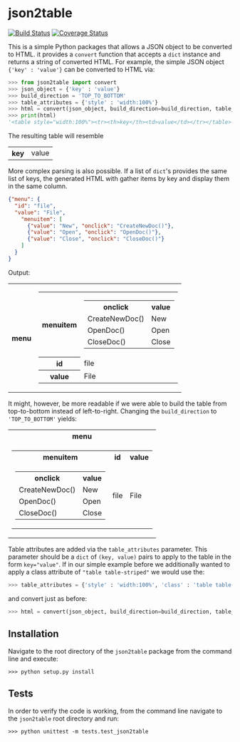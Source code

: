 json2table
==========

[![Build Status](https://travis-ci.org/latture/json2table.svg?branch=master)](https://travis-ci.org/latture/json2table)
[![Coverage Status](https://coveralls.io/repos/github/latture/json2table/badge.svg?branch=master)](https://coveralls.io/github/latture/json2table?branch=master)

This is a simple Python packages that allows a JSON object to be converted to HTML.
it provides a `convert` function that accepts a `dict` instance and returns a string of converted HTML.
For example, the simple JSON object `{'key' : 'value'}` can be converted to HTML via:

```python
>>> from json2table import convert
>>> json_object = {'key' : 'value'}
>>> build_direction = 'TOP_TO_BOTTOM'
>>> table_attributes = {'style' : 'width:100%'}
>>> html = convert(json_object, build_direction=build_direction, table_attributes=table_attributes)
>>> print(html)
'<table style="width:100%"><tr><th>key</th><td>value</td></tr></table>'
```

The resulting table will resemble
<table style="width:100%"><tr><th>key</th><td>value</td></tr></table>

More complex parsing is also possible. If a list of `dict`'s provides the same list of keys,
the generated HTML with gather items by key and display them in the same column. 

```json
{"menu": {
  "id": "file",
  "value": "File",
    "menuitem": [
      {"value": "New", "onclick": "CreateNewDoc()"},
      {"value": "Open", "onclick": "OpenDoc()"},
      {"value": "Close", "onclick": "CloseDoc()"}
    ]
  }
}
```

Output:
<table><tr><th>menu</th><td><table><tr><th>menuitem</th><td><table><tr><th>onclick</th><th>value</th></tr><tr><td>CreateNewDoc()</td><td>New</td></tr><tr><td>OpenDoc()</td><td>Open</td></tr><tr><td>CloseDoc()</td><td>Close</td></tr></table></td></tr><tr><th>id</th><td>file</td></tr><tr><th>value</th><td>File</td></tr></table></td></tr></table>

It might, however, be more readable if we were able to build the table from top-to-bottom instead of left-to-right.
Changing the `build_direction` to `'TOP_TO_BOTTOM'` yields:

<table><tr><th>menu</th></tr><tr><td><table><tr><th>menuitem</th><th>id</th><th>value</th></tr><tr><td><table><tr><th>onclick</th><th>value</th></tr><tr><td>CreateNewDoc()</td><td>New</td></tr><tr><td>OpenDoc()</td><td>Open</td></tr><tr><td>CloseDoc()</td><td>Close</td></tr></table></td><td>file</td><td>File</td></tr></table></td></tr></table>

Table attributes are added via the `table_attributes` parameter. This parameter should be a `dict` of `(key, value)` pairs to apply to the table in the form `key="value"`.
If in our simple example before we additionally wanted to apply a class attribute of `"table table-striped"` we would use the:

```python
>>> table_attributes = {'style' : 'width:100%', 'class' : 'table table-striped'}
```

and convert just as before:

```python
>>> html = convert(json_object, build_direction=build_direction, table_attributes=table_attributes)
```


Installation
------------
Navigate to the root directory of the `json2table` package from the command line and execute:
```
>>> python setup.py install
```

Tests
-----
In order to verify the code is working, from the command line navigate to the `json2table` root directory and run:

```
>>> python unittest -m tests.test_json2table
```

